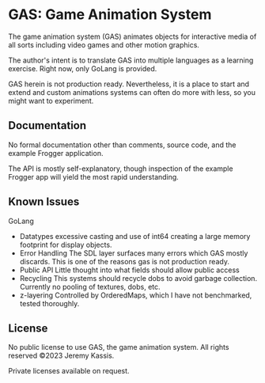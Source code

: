 GAS: Game Animation System
==========================
The game animation system (GAS) animates objects for interactive media of all sorts including video games and other motion graphics.


The author's intent is to translate GAS into multiple languages as a learning exercise.  Right now, only GoLang is provided.

GAS herein is not production ready. Nevertheless, it is a place to start and extend and custom animations systems can often do more with less, so you might want to experiment.


Documentation
-------------
No formal documentation other than comments, source code, and the example Frogger application.

The API is mostly self-explanatory, though inspection of the example Frogger app will yield the most rapid understanding.


Known Issues
-----------------------

GoLang
* Datatypes
  excessive casting and use of int64 creating a large memory footprint for display objects.
* Error Handling
  The SDL layer surfaces many errors which GAS mostly discards. This is one of the reasons gas is not production ready.
* Public API
  Little thought into what fields should allow public access
* Recycling
  This systems should recycle dobs to avoid garbage collection. Currently no pooling of textures, dobs, etc.
* z-layering
  Controlled by OrderedMaps, which I have not benchmarked, tested thoroughly.









## License
No public license to use GAS, the game animation system. All rights reserved ©2023 Jeremy Kassis.

Private licenses available on request.



